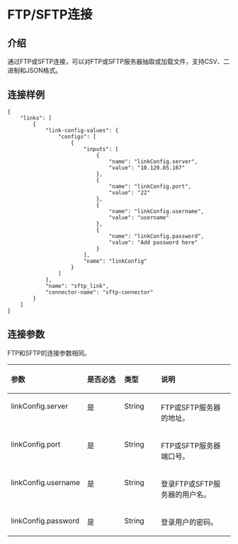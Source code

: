 # FTP/SFTP连接<a name="dgc_02_0270"></a>

## 介绍<a name="zh-cn_topic_0108272835_section621837"></a>

通过FTP或SFTP连接，可以对FTP或SFTP服务器抽取或加载文件，支持CSV、二进制和JSON格式。

## 连接样例<a name="zh-cn_topic_0108272835_section6163607716523"></a>

```
{
    "links": [
        {
            "link-config-values": {
                "configs": [
                    {
                        "inputs": [
                            {
                                "name": "linkConfig.server",
                                "value": "10.120.85.167"
                            },
                            {
                                "name": "linkConfig.port",
                                "value": "22"
                            },
                            {
                                "name": "linkConfig.username",
                                "value": "username"
                            },
                            {
                                "name": "linkConfig.password",
                                "value": "Add password here"
                            }
                        ],
                        "name": "linkConfig"
                    }
                ]
            },
            "name": "sftp_link",
            "connector-name": "sftp-connector"
        }
    ]
}
```

## 连接参数<a name="zh-cn_topic_0108272835_section5035508012043"></a>

FTP和SFTP的连接参数相同。

<a name="zh-cn_topic_0108272835_table13922888141527"></a>
<table><thead align="left"><tr id="zh-cn_topic_0108272835_row229143141527"><th class="cellrowborder" valign="top" width="25.292529252925295%" id="mcps1.1.5.1.1"><p id="zh-cn_topic_0108272835_p66756185141527"><a name="zh-cn_topic_0108272835_p66756185141527"></a><a name="zh-cn_topic_0108272835_p66756185141527"></a>参数</p>
</th>
<th class="cellrowborder" valign="top" width="19.21192119211921%" id="mcps1.1.5.1.2"><p id="zh-cn_topic_0108272835_p38541938141527"><a name="zh-cn_topic_0108272835_p38541938141527"></a><a name="zh-cn_topic_0108272835_p38541938141527"></a>是否必选</p>
</th>
<th class="cellrowborder" valign="top" width="17.431743174317432%" id="mcps1.1.5.1.3"><p id="zh-cn_topic_0108272835_p34889279141527"><a name="zh-cn_topic_0108272835_p34889279141527"></a><a name="zh-cn_topic_0108272835_p34889279141527"></a>类型</p>
</th>
<th class="cellrowborder" valign="top" width="38.06380638063806%" id="mcps1.1.5.1.4"><p id="zh-cn_topic_0108272835_p7459369141527"><a name="zh-cn_topic_0108272835_p7459369141527"></a><a name="zh-cn_topic_0108272835_p7459369141527"></a>说明</p>
</th>
</tr>
</thead>
<tbody><tr id="zh-cn_topic_0108272835_row2725489141730"><td class="cellrowborder" valign="top" width="25.292529252925295%" headers="mcps1.1.5.1.1 "><p id="zh-cn_topic_0108272835_p18261829141730"><a name="zh-cn_topic_0108272835_p18261829141730"></a><a name="zh-cn_topic_0108272835_p18261829141730"></a>linkConfig.server</p>
</td>
<td class="cellrowborder" valign="top" width="19.21192119211921%" headers="mcps1.1.5.1.2 "><p id="zh-cn_topic_0108272835_p2813219141730"><a name="zh-cn_topic_0108272835_p2813219141730"></a><a name="zh-cn_topic_0108272835_p2813219141730"></a>是</p>
</td>
<td class="cellrowborder" valign="top" width="17.431743174317432%" headers="mcps1.1.5.1.3 "><p id="zh-cn_topic_0108272835_p26544197141730"><a name="zh-cn_topic_0108272835_p26544197141730"></a><a name="zh-cn_topic_0108272835_p26544197141730"></a>String</p>
</td>
<td class="cellrowborder" valign="top" width="38.06380638063806%" headers="mcps1.1.5.1.4 "><p id="zh-cn_topic_0108272835_p2596372141730"><a name="zh-cn_topic_0108272835_p2596372141730"></a><a name="zh-cn_topic_0108272835_p2596372141730"></a>FTP或SFTP服务器的地址。</p>
</td>
</tr>
<tr id="zh-cn_topic_0108272835_row302832141730"><td class="cellrowborder" valign="top" width="25.292529252925295%" headers="mcps1.1.5.1.1 "><p id="zh-cn_topic_0108272835_p13707316141730"><a name="zh-cn_topic_0108272835_p13707316141730"></a><a name="zh-cn_topic_0108272835_p13707316141730"></a>linkConfig.port</p>
</td>
<td class="cellrowborder" valign="top" width="19.21192119211921%" headers="mcps1.1.5.1.2 "><p id="zh-cn_topic_0108272835_p36550801141730"><a name="zh-cn_topic_0108272835_p36550801141730"></a><a name="zh-cn_topic_0108272835_p36550801141730"></a>是</p>
</td>
<td class="cellrowborder" valign="top" width="17.431743174317432%" headers="mcps1.1.5.1.3 "><p id="zh-cn_topic_0108272835_p7824886141730"><a name="zh-cn_topic_0108272835_p7824886141730"></a><a name="zh-cn_topic_0108272835_p7824886141730"></a>String</p>
</td>
<td class="cellrowborder" valign="top" width="38.06380638063806%" headers="mcps1.1.5.1.4 "><p id="zh-cn_topic_0108272835_p29836044141730"><a name="zh-cn_topic_0108272835_p29836044141730"></a><a name="zh-cn_topic_0108272835_p29836044141730"></a>FTP或SFTP服务器端口号。</p>
</td>
</tr>
<tr id="zh-cn_topic_0108272835_row14946728141730"><td class="cellrowborder" valign="top" width="25.292529252925295%" headers="mcps1.1.5.1.1 "><p id="zh-cn_topic_0108272835_p7204562141730"><a name="zh-cn_topic_0108272835_p7204562141730"></a><a name="zh-cn_topic_0108272835_p7204562141730"></a>linkConfig.username</p>
</td>
<td class="cellrowborder" valign="top" width="19.21192119211921%" headers="mcps1.1.5.1.2 "><p id="zh-cn_topic_0108272835_p46698681141730"><a name="zh-cn_topic_0108272835_p46698681141730"></a><a name="zh-cn_topic_0108272835_p46698681141730"></a>是</p>
</td>
<td class="cellrowborder" valign="top" width="17.431743174317432%" headers="mcps1.1.5.1.3 "><p id="zh-cn_topic_0108272835_p24496779141730"><a name="zh-cn_topic_0108272835_p24496779141730"></a><a name="zh-cn_topic_0108272835_p24496779141730"></a>String</p>
</td>
<td class="cellrowborder" valign="top" width="38.06380638063806%" headers="mcps1.1.5.1.4 "><p id="zh-cn_topic_0108272835_p38082098141730"><a name="zh-cn_topic_0108272835_p38082098141730"></a><a name="zh-cn_topic_0108272835_p38082098141730"></a>登录FTP或SFTP服务器的用户名。</p>
</td>
</tr>
<tr id="zh-cn_topic_0108272835_row53856530141730"><td class="cellrowborder" valign="top" width="25.292529252925295%" headers="mcps1.1.5.1.1 "><p id="zh-cn_topic_0108272835_p45889226141730"><a name="zh-cn_topic_0108272835_p45889226141730"></a><a name="zh-cn_topic_0108272835_p45889226141730"></a>linkConfig.password</p>
</td>
<td class="cellrowborder" valign="top" width="19.21192119211921%" headers="mcps1.1.5.1.2 "><p id="zh-cn_topic_0108272835_p26039827141730"><a name="zh-cn_topic_0108272835_p26039827141730"></a><a name="zh-cn_topic_0108272835_p26039827141730"></a>是</p>
</td>
<td class="cellrowborder" valign="top" width="17.431743174317432%" headers="mcps1.1.5.1.3 "><p id="zh-cn_topic_0108272835_p28851277141730"><a name="zh-cn_topic_0108272835_p28851277141730"></a><a name="zh-cn_topic_0108272835_p28851277141730"></a>String</p>
</td>
<td class="cellrowborder" valign="top" width="38.06380638063806%" headers="mcps1.1.5.1.4 "><p id="zh-cn_topic_0108272835_p55252128141730"><a name="zh-cn_topic_0108272835_p55252128141730"></a><a name="zh-cn_topic_0108272835_p55252128141730"></a>登录用户的密码。</p>
</td>
</tr>
</tbody>
</table>

